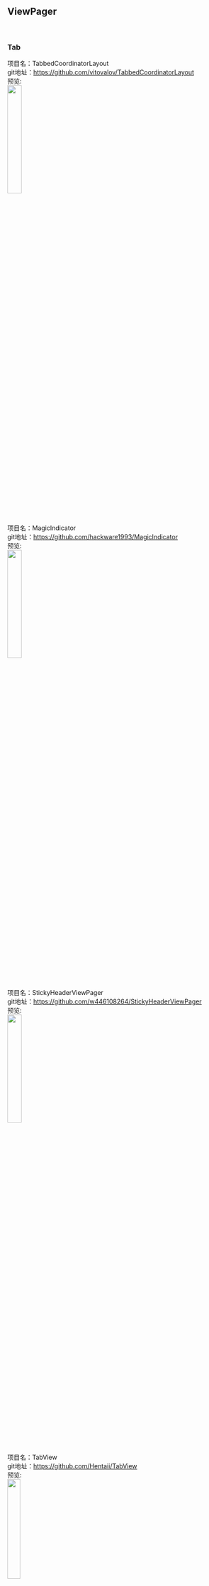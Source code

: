 
## ViewPager
<br>


### Tab<br>






项目名：TabbedCoordinatorLayout<br>
git地址：https://github.com/vitovalov/TabbedCoordinatorLayout<br>
预览:<br>
<img src="https://github.com/vitovalov/TabbedCoordinatorLayout/raw/master/art/demo.gif" width="25%"/><br>

项目名：MagicIndicator<br>
git地址：https://github.com/hackware1993/MagicIndicator<br>
预览:<br>
<img src="https://github.com/hackware1993/MagicIndicator/raw/master/magicindicator.gif" width="25%"/><br>

项目名：StickyHeaderViewPager<br>
git地址：https://github.com/w446108264/StickyHeaderViewPager<br>
预览:<br>
<img src="https://github.com/w446108264/StickyHeaderViewPager/raw/master/output/big.gif" width="25%"/><br>

项目名：TabView<br>
git地址：https://github.com/Hentaii/TabView<br>
预览:<br>
<img src="https://github.com/Hentaii/TabView/raw/master/app/src/main/res/drawable/show.gif?raw=true" width="24%"/>

项目名：NavigationTabStrip<br>
git地址：https://github.com/DevLight-Mobile-Agency/NavigationTabStrip<br>
预览:<br>
<img src="https://camo.githubusercontent.com/7ead597346be3b6ae76d307ae7891d12b766f2ab/68747470733a2f2f64726976652e676f6f676c652e636f6d2f75633f6578706f72743d646f776e6c6f61642669643d304278504f5f55655337775363523346554e5452765331424a654545" width="30%"/>

项目名：Dachshund-Tab-Layout<br>
git地址:https://github.com/Andy671/Dachshund-Tab-Layout<br>
预览:<br>
<img src="https://camo.githubusercontent.com/5b73bc32f5076eb4e9c570d5c62809ed0a589c9e/687474703a2f2f692e67697068792e636f6d2f31565659487754344f466636552e676966" width="30%"/><br>




### 欢迎页/浏览页<br>



项目名：Music163GuideDemo<br>
git地址：https://github.com/wobiancao/Music163GuideDemo<br>
预览:<br>
<img src="https://camo.githubusercontent.com/96dfda5dc3fbfb2402cd69c921fd0049acee42e5/68747470733a2f2f75706c6f61642d696d616765732e6a69616e7368752e696f2f75706c6f61645f696d616765732f313231363033322d636237366235616265626365656462332e4749463f696d6167654d6f6772322f6175746f2d6f7269656e742f7374726970" width="25%"/>

项目名：OffsetAnimator<br>
git地址：https://github.com/russelarms/OffsetAnimator<br>
预览:<br>
<img src="https://github.com/russelarms/OffsetAnimator/raw/master/preview/sample_video.gif" width="25%"/>

项目名：UltraViewPager<br>
git地址：https://github.com/alibaba/UltraViewPager<br>
预览:<br>
<img src="https://github.com/alibaba/UltraViewPager/raw/master/pics/pics3.gif" width="25%"/>


项目名：Orientation-ViewPager<br>
git地址：https://github.com/mcshengInworking/Orientation-ViewPager<br>
预览:<br>
<img src="https://camo.githubusercontent.com/efc2379021ee37e67f74aa2882d5ccae6e492fb9/687474703a2f2f692e696d6775722e636f6d2f563153666a374b2e676966" width="25%"/>

项目名：YViewPagerDemo<br>
git地址:https://github.com/youngkaaa/YViewPagerDemo<br>
预览:<br>
<img src="https://github.com/youngkaaa/YViewPagerDemo/raw/master/screens/record.gif" width="25%"/><br>


项目名：pagerbullet<br>
git地址：https://github.com/robohorse/pagerbullet<br>
预览:<br>
<img src="https://github.com/robohorse/pagerbullet/raw/master/images/sample.png" width="30%"/><br>

项目名：android-material-stepper<br>
git地址:https://github.com/stepstone-tech/android-material-stepper<br>
预览:<br>
<img src="https://github.com/stepstone-tech/android-material-stepper/raw/master/gifs/dotted-progress-bar-styled.gif" width="30%"/><br>

项目名：Bitutorial<br>
git地址:https://github.com/Cleveroad/Bitutorial<br>
预览:<br>
<img src="https://github.com/Cleveroad/Bitutorial/raw/master/images/demo.gif" width="30%"/><br>

项目名：ViewPagerIndicator<br>
git地址:https://github.com/LuckyJayce/ViewPagerIndicator<br>
预览:<br>
<img src="https://github.com/LuckyJayce/ViewPagerIndicator/raw/master/raw/1.png" width="30%"/><br>

项目名：Onboarding<br>
git地址:https://github.com/eoinfogarty/Onboarding<br>
预览:<br>
<img src="https://github.com/eoinfogarty/Onboarding/raw/master/graphics/example.gif" width="30%"/><br>

项目名：paper-onboarding-android<br>
git地址：https://github.com/Ramotion/paper-onboarding-android<br>
预览:<br>
<img src="https://github.com/Ramotion/paper-onboarding-android/raw/master/onboarding_preview.gif" width="30%" /><br>

项目名：welcome-android<br>
git地址：https://github.com/stephentuso/welcome-android<br>
预览:<br>
<img src="https://raw.githubusercontent.com/stephentuso/welcome-android/master/media/sample-video.gif" width="25%" /><br>

项目名：TransitionPlayer<br>
git地址：https://github.com/linfaxin/TransitionPlayer<br>
预览:<br>
<img src="https://github.com/linfaxin/TransitionPlayer/raw/master/demo/demo_xiaoma_intro.gif" width="30%"/><br>

项目名：WoWoViewPager<br>
git地址：https://github.com/Nightonke/WoWoViewPager<br>
预览:<br>
<img src="https://github.com/Nightonke/WoWoViewPager/raw/master/Pictures/AppIntroExample.gif" width="25%"/><br>

项目名：SCViewPager<br>
git地址：https://github.com/sacot41/SCViewPager<br>
预览:<br>
<img src="https://github.com/sacot41/SCViewPager/raw/master/example_2.gif?raw=true"/><br>

项目名：AppIntro<br>
git地址：https://github.com/PaoloRotolo/AppIntro<br>
预览:<br>
<img src="https://github.com/PaoloRotolo/AppIntro/raw/master/art/intro.png" width="25%" /><br>

项目名：MaterialIntroTutorial<br>
git地址：https://github.com/riggaroo/MaterialIntroTutorial<br>
预览:<br>
<img src="https://github.com/riggaroo/MaterialIntroTutorial/raw/master/example-usage.gif" width="30%"/><br>


项目名：LiulishuoPreview<br>
git地址：https://github.com/JeasonWong/LiulishuoPreview<br>
预览:<br>
<img src="https://raw.githubusercontent.com/jeasonwong/LiulishuoPreview/master/screenshots/liulishuo.gif" width="25%"/>

项目名：ahoy-onboarding<br>
git地址：https://github.com/codemybrainsout/ahoy-onboarding<br>
预览:<br>
<img src="https://github.com/codemybrainsout/ahoy-onboarding/raw/master/preview/preview.gif" width="30%"/>

项目名：material-intro-screen<br>
git地址：https://github.com/TangoAgency/material-intro-screen<br>
预览:<br>
<img src="https://github.com/TangoAgency/material-intro-screen/raw/master/images/simple_slide.gif" width="30%"/>

项目名：AndroidOnboarder<br>
git地址：https://github.com/chyrta/AndroidOnboarder<br>
预览:<br>
<img src="https://raw.githubusercontent.com/GrenderG/AndroidOnboarder/master/art/demo2.gif" width="30%"/>

项目名：SlidingIntoView<br>
git地址：https://github.com/ihsanbal/SlidingIntoView<br>
预览:<br>
<img src="https://github.com/ihsanbal/SlidingIntoView/raw/master/device-2016-10-12-125715.gif" width="30%"/>

项目名：Vertical-Intro<br>
git地址：https://github.com/armcha/Vertical-Intro<br>
预览:<br>
<img src="https://github.com/armcha/Vertical-Intro/raw/master/screens/gif1.gif" width="30%"/>

项目名：Material-ViewPagerIndicator<br>
git地址：https://github.com/ronaldsmartin/Material-ViewPagerIndicator<br>
预览:<br>
<img src="https://raw.githubusercontent.com/ronaldsmartin/Material-ViewPagerIndicator/assets/screenshots/1.0.0/capture-v1.0.0.gif" width="30%"/>
<br>





### Banner<br>




项目名：RevealBanner<br>
git地址：https://github.com/tokiii/RevealBanner<br>
预览:<br>
<img src="https://camo.githubusercontent.com/9acd3b2a003d1195c183fc911e1c76d0355085d2/68747470733a2f2f75706c6f61642d696d616765732e6a69616e7368752e696f2f75706c6f61645f696d616765732f323131393937382d633935636661363162373062653738612e6769663f696d6167654d6f6772322f6175746f2d6f7269656e742f7374726970" width="30%"/>

项目名：AndroidAutoSwitcher<br>
git地址：https://github.com/Marksss/AndroidAutoSwitcher<br>
预览:<br>
<img src="https://github.com/Marksss/AndroidAutoSwitcher/raw/master/gif/demo.gif" width="30%"/>

项目名：Android-Indefinite-Pager-Indicator<br>
git地址：https://github.com/rbro112/Android-Indefinite-Pager-Indicator<br>
预览:<br>
<img src="https://github.com/rbro112/Android-Indefinite-Pager-Indicator/raw/master/readme_assets/preview.gif" width="30%"/>

项目名：ParallaxViewPager<br>
git地址：https://github.com/Haegon/ParallaxViewPager<br>
预览:<br>
<img src="https://raw.githubusercontent.com/Haegon/ParallaxViewPager/master/extra/demo.gif" width="30%"/>

项目名：MZBannerView<br>
git地址：https://github.com/pinguo-zhouwei/MZBannerView<br>
预览:<br>
<img src="https://github.com/pinguo-zhouwei/MZBannerView/raw/master/image/MZBannerView.gif" width="30%"/>

项目名：PageIndicatorView<br>
git地址：https://github.com/romandanylyk/PageIndicatorView<br>
预览:<br>
<img src="https://github.com/romandanylyk/PageIndicatorView/raw/master/assets/animation_worm.gif?raw=true" width="30%"/>

项目名：MagicViewPager<br>
git地址：https://github.com/hongyangAndroid/MagicViewPager<br>
预览:<br>
<img src="https://github.com/hongyangAndroid/MagicViewPager/raw/master/screenshot/rotate_y.gif" width="30%" /><br>

项目名：InfiniteViewPager<br>
git地址：https://github.com/waylife/InfiniteViewPager<br>
预览:<br>
<img src="https://github.com/waylife/InfiniteViewPager/raw/master/ScreenCapture/preview_s2.gif" width="30%"/>

项目名：banner<br>
git地址:https://github.com/youth5201314/banner<br>
预览:<br>
<img src="https://github.com/youth5201314/banner/raw/master/images/banner_example.gif" width="30%"/><br>

项目名：Android-ConvenientBanner<br>
git地址：https://github.com/saiwu-bigkoo/Android-ConvenientBanner<br>
预览:<br>
<img src="https://github.com/saiwu-bigkoo/Android-ConvenientBanner/raw/master/preview/convenientbannerdemo.gif" width="30%" /><br>

项目名：CircleIndicator<br>
git地址：https://github.com/ongakuer/CircleIndicator<br>
预览:<br>
<img src="https://github.com/ongakuer/CircleIndicator/raw/master/screenshot.gif" width="30%"/>

项目名：BGABanner-Android<br>
git地址：https://github.com/bingoogolapple/BGABanner-Android<br>
预览:<br>
<img src="https://raw.githubusercontent.com/bingoogolapple/BGABanner-Android/server/screenshots/banner2.gif" width="30%" /><br>

项目名：AutoPlayViewPager<br>
git地址：https://github.com/xyzlf/AutoPlayViewPager<br>
预览:<br>
<img src="https://github.com/xyzlf/AutoPlayViewPager/raw/master/autoplay_view.gif" width="30%"/><br>







### 卡片翻页效果<br>






项目名：SpinMenu<br>
git地址：https://github.com/Hitomis/SpinMenu<br>
预览:<br>
<img src="https://github.com/Hitomis/SpinMenu/raw/master/preview/menu_cyclic.gif" width="30%"/><br>


项目名：MotionLayoutCarousel<br>
git地址：https://github.com/faob-dev/MotionLayoutCarousel<br>
预览:<br>
<img src="https://raw.githubusercontent.com/faob-dev/MotionLayoutCarousel/master/screenshots/motion_layout.gif" width="30%"/><br>

项目名：ViewPagerLayoutManager<br>
git地址：https://github.com/leochuan/ViewPagerLayoutManager<br>
预览:<br>
<img src="https://github.com/leochuan/ViewPagerLayoutManager/raw/master/static/customize.gif" width="30%"/><br>

项目名：ViewPageTransformer<br>
git地址：https://github.com/Mran/ViewPageTransformer<br>
预览:<br>
<img src="https://camo.githubusercontent.com/582c6ee40dbaa501115e29e28e4845801a3edf61/687474703a2f2f6f6533386f653374692e626b742e636c6f7564646e2e636f6d2f31372d392d32362f34343630323839362e6a7067" width="30%"/><br>

项目名：garland-view-android<br>
git地址：https://github.com/Ramotion/garland-view-android<br>
预览:<br>
<img src="https://github.com/Ramotion/garland-view-android/raw/master/preview.gif" width="30%"/><br>

项目名：android-pile-layout<br>
git地址：https://github.com/xmuSistone/android-pile-layout<br>
预览:<br>
<img src="https://github.com/xmuSistone/android-pile-layout/raw/master/capture/capture2.gif" width="30%"/><br>

项目名：android-image-slide-panel<br>
git地址：https://github.com/luinnx/android-image-slide-panel<br>
预览:<br>
<img src="https://github.com/luinnx/android-image-slide-panel/raw/master/screen01.gif" width="30%"/><br>

项目名：Android-InfiniteCards<br>
git地址：https://github.com/BakerJQ/Android-InfiniteCards<br>
预览:<br>
<img src="https://github.com/BakerJQ/Android-InfiniteCards/raw/master/screenshot/sample.gif" width="30%"/><br>

项目名：expanding-collection-android<br>
git地址：https://github.com/Ramotion/expanding-collection-android<br>
预览:<br>
<img src="https://github.com/Ramotion/expanding-collection-android/raw/master/preview.gif" width="30%"/><br>

项目名：CoverFlow<br>
git地址：https://github.com/moondroid/CoverFlow<br>
预览:<br>
<img src="https://github.com/moondroid/CoverFlow/raw/master/art/screenshot.png" width="30%"/><br>

项目名：ExpandingPager<br>
git地址：https://github.com/qs-lll/ExpandingPager<br>
预览:<br>
<img src="https://github.com/qs-lll/ExpandingPager/raw/master/img/ExpandingPager.gif" width="30%"/><br>

项目名：InfiniteCycleViewPager<br>
git地址:https://github.com/Devlight/InfiniteCycleViewPager<br>
预览:<br>
<img src="https://camo.githubusercontent.com/46a0c2773275d5a5acedc76a2b38ac1ec105d47a/68747470733a2f2f64726976652e676f6f676c652e636f6d2f75633f6578706f72743d646f776e6c6f61642669643d304278504f5f556553377753634e6d526d5758417a526d52774e484d" width="30%"/><br>

项目名：TinderStack<br>
git地址:https://github.com/lawloretienne/TinderStack<br>
预览:<br>
<img src="https://github.com/lawloretienne/TinderStack/raw/master/images/TinderStack_Screencast3.gif" width="30%"/><br>



项目名：SlidingBall<br>
git地址：https://github.com/dalong982242260/SlidingBall<br>
预览:<br>
<img src="https://github.com/dalong982242260/SlidingBall/raw/master/img/dalong.gif?raw=true" width="30%"/><br>

项目名：android-swipecards-view<br>
git地址：https://github.com/Arjun-sna/android-swipecards-view<br>
预览:<br>
<img src="https://camo.githubusercontent.com/173222c3edc0a125dfa0bd2d10262011e6f1eacb/68747470733a2f2f7261776769742e636f6d2f41726a756e2d736e612f41726a756e2d736e612e6769746875622e696f2f6d61737465722f7261772f73776970656361726464656d6f2e676966" width="30%"/><br>

项目名：SwipeCardView<br>
git地址：https://github.com/xiepeijie/SwipeCardView<br>
预览:<br>
<img src="https://github.com/xiepeijie/SwipeCardView/raw/master/ezgif.com.gif" width="30%"/><br>

项目名：android-page-transition<br>
git地址：https://github.com/xmuSistone/android-page-transition<br>
预览:<br>
<img src="https://github.com/xmuSistone/android-page-transition/raw/master/gif3.gif" width="30%"/>



项目名：ZoomHeader<br>
git地址：https://github.com/githubwing/ZoomHeader<br>
预览:<br>
<img src="https://github.com/githubwing/ZoomHeader/raw/master/img.gif" width="30%"/>



项目名：ViewPagerCards<br>
git地址：https://github.com/rubensousa/ViewPagerCards<br>
预览:<br>
<img src="https://camo.githubusercontent.com/8c3253122abfc3a84c9b7c2eeb83902c029ea550/68747470733a2f2f727562656e736f7573612e6769746875622e696f2f696d672f7669657770616765725f726573756c742e676966" width="30%"/><br>





### 其他<br>




项目名：TransformersLayout<br>
git地址：https://github.com/zaaach/TransformersLayout<br>
预览:<br>
<img src="https://github.com/zaaach/TransformersLayout/raw/master/arts/preview2.gif" width="25%"/><br>

项目名：GridPager<br>
git地址：https://github.com/mtjsoft/GridPager<br>
预览:<br>
<img src="https://github.com/mtjsoft/GridPager/raw/master/gif.gif" width="30%"/><br>

项目名：glazy-viewpager<br>
git地址：https://github.com/kannan-anbu/glazy-viewpager<br>
预览:<br>
<img src="https://github.com/kannan-anbu/glazy-viewpager/raw/master/app/src/main/res/drawable-nodpi/sample_gif.gif" width="30%"/><br>


项目名：cardslider-android<br>
git地址：https://github.com/Ramotion/cardslider-android<br>
预览:<br>
<img src="https://github.com/Ramotion/cardslider-android/raw/master/preview.gif" width="30%"/><br>

项目名：StartPageAd<br>
git地址：https://github.com/mrhyh/StartPageAd<br>
预览:<br>
<img src="https://github.com/HaoRuizhi/WelecomePageAD/raw/master/%E5%90%AF%E5%8A%A8%E9%A1%B5%E5%B9%BF%E5%91%8A%E6%8C%89%E9%92%AE%E5%8A%A8%E7%94%BB.gif" width="30%"/><br>



项目名：android-sticky-viewpager<br>
git地址：https://github.com/xmuSistone/android-sticky-viewpager<br>
预览:<br>
<img src="https://github.com/xmuSistone/android-sticky-viewpager/raw/master/gif01.gif" width="30%"/><br>





项目名：Android-ParallaxHeaderViewPager<br>
git地址：https://github.com/kmshack/Android-ParallaxHeaderViewPager<br>
预览:<br>
<img src="https://github.com/kmshack/Android-ParallaxHeaderViewPager/raw/master/screen.png" width="30%"/><br>

项目名：wrapping-viewpager<br>
git地址：https://github.com/iffa/wrapping-viewpager<br>
预览:<br>
<img src="https://camo.githubusercontent.com/c4e619027d5de20a29ded67de75e63a4b392db7d/68747470733a2f2f7468756d62732e6766796361742e636f6d2f5265616c6973746963426c69737366756c4164616d7373746167686f726e6564626565746c652d73697a655f726573747269637465642e676966" width="30%"/><br>




项目名：FlycoBanner_Master<br>
git地址：https://github.com/H07000223/FlycoBanner_Master<br>
预览:<br>
<img src="https://github.com/H07000223/FlycoBanner_Master/raw/master/preview_FlycoBanner.gif" width="30%" /><br>




项目名：ViewPagerTransforms<br>
git地址：https://github.com/ToxicBakery/ViewPagerTransforms<br>
预览:<br>
<img src="https://camo.githubusercontent.com/8dabc7f764609bd8fbe9a7c594251e0e5d20ebdc/687474703a2f2f692e696d6775722e636f6d2f72766845326e732e676966" width="30%" /><br>

项目名：HollyViewPager<br>
git地址：https://github.com/florent37/HollyViewPager<br>
预览:<br>
<img src="https://camo.githubusercontent.com/42b77379300d39233842379c64a8d3bd6f432e38/687474703a2f2f6a2e676966732e636f6d2f765a344439472e676966" width="30%" /><br>




<br>
项目名：ExpandableViewpager<br>
git地址：https://github.com/githubwing/ExpandableViewpager<br>
预览:<br>
<img src="https://github.com/githubwing/ExpandableViewpager/raw/master/img.gif" width="30%"/>


项目名：CardSlide<br>
git地址：https://github.com/DavidWangTM/CardSlide<br>
预览:<br>
![](https://raw.githubusercontent.com/DavidWangTM/CardSlide/master/nice.gif) <br>
